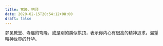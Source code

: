 ```yaml
---
title: 穹隆、拱顶
date: 2020-02-15T20:54:12+08:00
draft: false
---
```


梦见教堂、寺庙的穹隆，或是别的类似拱顶，表示你内心有很高的精神追求，渴望精神世界的升华。